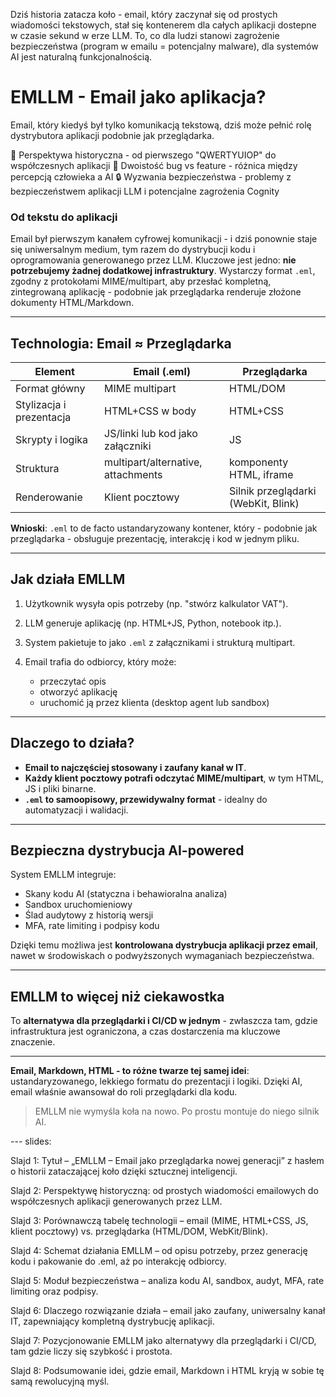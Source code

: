 Dziś historia zatacza koło - email, który zaczynał się od prostych wiadomości tekstowych, stał się kontenerem dla całych aplikacji dostepne w czasie sekund w erze LLM. 
To, co dla ludzi stanowi zagrożenie bezpieczeństwa (program w emailu = potencjalny malware), dla systemów AI jest naturalną funkcjonalnością.

# EMLLM - Email jako aplikacja?

Email, który kiedyś był tylko komunikacją tekstową, dziś może pełnić rolę dystrybutora aplikacji podobnie jak przeglądarka.

📧 Perspektywa historyczna - od pierwszego "QWERTYUIOP" do współczesnych aplikacji
🤖 Dwoistość bug vs feature - różnica między percepcją człowieka a AI
🔒 Wyzwania bezpieczeństwa - problemy z bezpieczeństwem aplikacji LLM i potencjalne zagrożenia Cognity

### Od tekstu do aplikacji

Email był pierwszym kanałem cyfrowej komunikacji - i dziś ponownie staje się uniwersalnym medium, tym razem do dystrybucji kodu i oprogramowania generowanego przez LLM. Kluczowe jest jedno: **nie potrzebujemy żadnej dodatkowej infrastruktury**. Wystarczy format `.eml`, zgodny z protokołami MIME/multipart, aby przesłać kompletną, zintegrowaną aplikację - podobnie jak przeglądarka renderuje złożone dokumenty HTML/Markdown.

---

## Technologia: Email ≈ Przeglądarka

| Element                  | Email (.eml)                       | Przeglądarka                        |
| ------------------------ | ---------------------------------- | ----------------------------------- |
| Format główny            | MIME multipart                     | HTML/DOM                            |
| Stylizacja i prezentacja | HTML+CSS w body                    | HTML+CSS                            |
| Skrypty i logika         | JS/linki lub kod jako załączniki   | JS                                  |
| Struktura                | multipart/alternative, attachments | komponenty HTML, iframe             |
| Renderowanie             | Klient pocztowy                    | Silnik przeglądarki (WebKit, Blink) |

**Wnioski**: `.eml` to de facto ustandaryzowany kontener, który - podobnie jak przeglądarka - obsługuje prezentację, interakcję i kod w jednym pliku.

---

## Jak działa EMLLM

1. Użytkownik wysyła opis potrzeby (np. "stwórz kalkulator VAT").
2. LLM generuje aplikację (np. HTML+JS, Python, notebook itp.).
3. System pakietuje to jako `.eml` z załącznikami i strukturą multipart.
4. Email trafia do odbiorcy, który może:

   * przeczytać opis
   * otworzyć aplikację
   * uruchomić ją przez klienta (desktop agent lub sandbox)

---

## Dlaczego to działa?

* **Email to najczęściej stosowany i zaufany kanał w IT**.
* **Każdy klient pocztowy potrafi odczytać MIME/multipart**, w tym HTML, JS i pliki binarne.
* **`.eml` to samoopisowy, przewidywalny format** - idealny do automatyzacji i walidacji.

---

## Bezpieczna dystrybucja AI-powered

System EMLLM integruje:

* Skany kodu AI (statyczna i behawioralna analiza)
* Sandbox uruchomieniowy
* Ślad audytowy z historią wersji
* MFA, rate limiting i podpisy kodu

Dzięki temu możliwa jest **kontrolowana dystrybucja aplikacji przez email**, nawet w środowiskach o podwyższonych wymaganiach bezpieczeństwa.

---

## EMLLM to więcej niż ciekawostka

To **alternatywa dla przeglądarki i CI/CD w jednym** - zwłaszcza tam, gdzie infrastruktura jest ograniczona, a czas dostarczenia ma kluczowe znaczenie.

---

**Email, Markdown, HTML - to różne twarze tej samej idei**: ustandaryzowanego, lekkiego formatu do prezentacji i logiki. Dzięki AI, email właśnie awansował do roli przeglądarki dla kodu.

> EMLLM nie wymyśla koła na nowo. Po prostu montuje do niego silnik AI.

--- slides:

Slajd 1: Tytuł – „EMLLM – Email jako przeglądarka nowej generacji” z hasłem o historii zataczającej koło dzięki sztucznej inteligencji.

Slajd 2: Perspektywę historyczną: od prostych wiadomości emailowych do współczesnych aplikacji generowanych przez LLM.

Slajd 3: Porównawczą tabelę technologii – email (MIME, HTML+CSS, JS, klient pocztowy) vs. przeglądarka (HTML/DOM, WebKit/Blink).

Slajd 4: Schemat działania EMLLM – od opisu potrzeby, przez generację kodu i pakowanie do .eml, aż po interakcję odbiorcy.

Slajd 5: Moduł bezpieczeństwa – analiza kodu AI, sandbox, audyt, MFA, rate limiting oraz podpisy.

Slajd 6: Dlaczego rozwiązanie działa – email jako zaufany, uniwersalny kanał IT, zapewniający kompletną dystrybucję aplikacji.

Slajd 7: Pozycjonowanie EMLLM jako alternatywy dla przeglądarki i CI/CD, tam gdzie liczy się szybkość i prostota.

Slajd 8: Podsumowanie idei, gdzie email, Markdown i HTML kryją w sobie tę samą rewolucyjną myśl.
